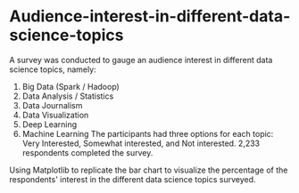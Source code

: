# Audience-interest-in-different-data-science-topics

A survey was conducted to gauge an audience interest in different data science topics, namely:

1. Big Data (Spark / Hadoop)
2. Data Analysis / Statistics
3. Data Journalism
4. Data Visualization
5. Deep Learning
6. Machine Learning
The participants had three options for each topic: Very Interested, Somewhat interested, and Not interested. 2,233 respondents completed the survey.


Using Matplotlib to replicate the bar chart to visualize the percentage of the respondents' interest in the different data science topics surveyed.
